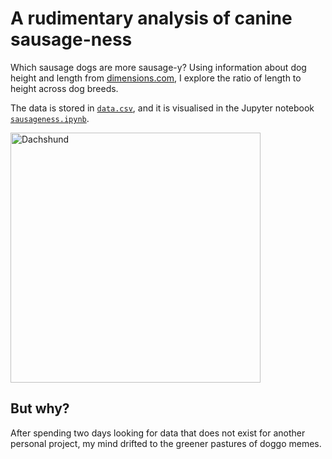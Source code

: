 # A rudimentary analysis of canine sausage-ness

Which sausage dogs are more sausage-y? Using information about dog height and length from [dimensions.com](https://www.dimensions.com/collection/dogs-dog-breeds), I explore the ratio of length to height across dog breeds.

The data is stored in [`data.csv`](/data.csv), and it is visualised in the Jupyter notebook [`sausageness.ipynb`](/sausageness.ipynb).

<img src='https://upload.wikimedia.org/wikipedia/commons/thumb/2/27/Short-haired-Dachshund.jpg/330px-Short-haired-Dachshund.jpg' alt='Dachshund' width='400'>

## But why?

After spending two days looking for data that does not exist for another personal project, my mind drifted to the greener pastures of doggo memes. 

